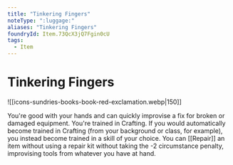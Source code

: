 ```yaml
---
title: "Tinkering Fingers"
noteType: ":luggage:"
aliases: "Tinkering Fingers"
foundryId: Item.73QcX3jQ7Fgin0cU
tags:
  - Item
---
```


# Tinkering Fingers
![[icons-sundries-books-book-red-exclamation.webp|150]]

You're good with your hands and can quickly improvise a fix for broken or damaged equipment. You're trained in Crafting. If you would automatically become trained in Crafting (from your background or class, for example), you instead become trained in a skill of your choice. You can [[Repair]] an item without using a repair kit without taking the -2 circumstance penalty, improvising tools from whatever you have at hand.

